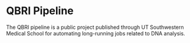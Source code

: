 # QBRI Pipeline #

The QBRI pipeline is a public project published through UT Southwestern Medical School for automating long-running jobs related to DNA analysis.